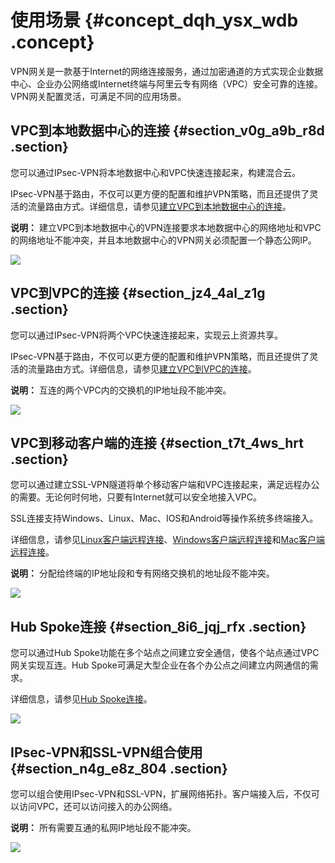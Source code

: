 # 使用场景 {#concept_dqh_ysx_wdb .concept}

VPN网关是一款基于Internet的网络连接服务，通过加密通道的方式实现企业数据中心、企业办公网络或Internet终端与阿里云专有网络（VPC）安全可靠的连接。VPN网关配置灵活，可满足不同的应用场景。

## VPC到本地数据中心的连接 {#section_v0g_a9b_r8d .section}

您可以通过IPsec-VPN将本地数据中心和VPC快速连接起来，构建混合云。

IPsec-VPN基于路由，不仅可以更方便的配置和维护VPN策略，而且还提供了灵活的流量路由方式。详细信息，请参见[建立VPC到本地数据中心的连接](../../../../intl.zh-CN/IPsec-VPN入门/建立VPC到本地数据中心的连接.md#)。

**说明：** 建立VPC到本地数据中心的VPN连接要求本地数据中心的网络地址和VPC的网络地址不能冲突，并且本地数据中心的VPN网关必须配置一个静态公网IP。

![](http://static-aliyun-doc.oss-cn-hangzhou.aliyuncs.com/assets/img/13347/15615116173235_zh-CN.png)

## VPC到VPC的连接 {#section_jz4_4al_z1g .section}

您可以通过IPsec-VPN将两个VPC快速连接起来，实现云上资源共享。

IPsec-VPN基于路由，不仅可以更方便的配置和维护VPN策略，而且还提供了灵活的流量路由方式。详细信息，请参见[建立VPC到VPC的连接](../../../../intl.zh-CN/用户指南/配置IPsec-VPN/建立VPC到VPC的连接.md#)。

**说明：** 互连的两个VPC内的交换机的IP地址段不能冲突。

![](http://static-aliyun-doc.oss-cn-hangzhou.aliyuncs.com/assets/img/13347/156151161747477_zh-CN.png)

## VPC到移动客户端的连接 {#section_t7t_4ws_hrt .section}

您可以通过建立SSL-VPN隧道将单个移动客户端和VPC连接起来，满足远程办公的需要。无论何时何地，只要有Internet就可以安全地接入VPC。

SSL连接支持Windows、Linux、Mac、IOS和Android等操作系统多终端接入。

详细信息，请参见[Linux客户端远程连接](../../../../intl.zh-CN/SSL-VPN入门/Linux客户端远程连接.md#)、[Windows客户端远程连接](../../../../intl.zh-CN/SSL-VPN入门/Windows客户端远程连接.md#)和[Mac客户端远程连接](../../../../intl.zh-CN/SSL-VPN入门/Mac客户端远程连接.md#)。

**说明：** 分配给终端的IP地址段和专有网络交换机的地址段不能冲突。

![](http://static-aliyun-doc.oss-cn-hangzhou.aliyuncs.com/assets/img/13347/156151161847480_zh-CN.png)

## Hub Spoke连接 {#section_8i6_jqj_rfx .section}

您可以通过Hub Spoke功能在多个站点之间建立安全通信，使各个站点通过VPC网关实现互连。Hub Spoke可满足大型企业在各个办公点之间建立内网通信的需求。

详细信息，请参见[Hub Spoke连接](../../../../intl.zh-CN/用户指南/配置IPsec-VPN/配置多站点连接.md#)。

 ![](http://static-aliyun-doc.oss-cn-hangzhou.aliyuncs.com/assets/img/13347/156151161841054_zh-CN.png) 

## IPsec-VPN和SSL-VPN组合使用 {#section_n4g_e8z_804 .section}

您可以组合使用IPsec-VPN和SSL-VPN，扩展网络拓扑。客户端接入后，不仅可以访问VPC，还可以访问接入的办公网络。

**说明：** 所有需要互通的私网IP地址段不能冲突。

![](http://static-aliyun-doc.oss-cn-hangzhou.aliyuncs.com/assets/img/13347/156151161847485_zh-CN.png)

